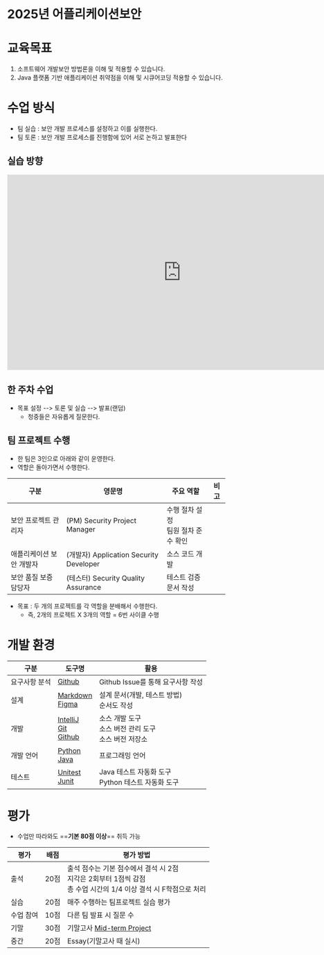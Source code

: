 # 2025년 어플리케이션보안


# 교육목표

1. 소프트웨어 개발보안 방법론을 이해 및 적용할 수 있습니다.
2. Java 플랫폼 기반 애플리케이션 취약점을 이해 및 시큐어코딩 적용할 수 있습니다.

# 수업 방식
- 팀 실습 : 보안 개발 프로세스를 설정하고 이를 실행한다.
- 팀 토론 : 보안 개발 프로세스를 진행함에 있어 서로 논하고 발표한다

## 실습  방향

<iframe style="border: 1px solid rgba(0, 0, 0, 0.1);" width="800" height="450" src="https://embed.figma.com/board/xPSsifwnpgk1Ty37azcGI5/%EC%95%A0%ED%94%8C%EB%A6%AC%EC%BC%80%EC%9D%B4%EC%85%98-%EB%B3%B4%EC%95%88?node-id=0-1&embed-host=share" allowfullscreen></iframe>

## 한 주차 수업
- 목표 설정 --> 토론 및 실습 --> 발표(랜덤)
	- 청중들은 자유롭게 질문한다.

## 팀 프로젝트 수행

- 한 팀은 3인으로 아래와 같이 운영한다.
- 역할은 돌아가면서 수행한다.

| 구분            | 영문명                                  | 주요 역할                   | 비고  |
| ------------- | ------------------------------------ | ----------------------- | --- |
| 보안 프로젝트 관리자   | (PM) Security Project Manager        | 수행 절차 설정<br>팀원 절차 준수 확인 |     |
| 애플리케이션 보안 개발자 | (개발자) Application Security Developer | 소스 코드 개발                |     |
| 보안 품질 보증 담당자  | (테스터) Security Quality Assurance     | 테스트 검증<br>문서 작성         |     |
- 목표 : 두 개의 프로젝트를 각 역할을 분배해서 수행한다.
    - 즉, 2개의 프로젝트 X 3개의 역할 = 6번 사이클 수행

# 개발 환경

| 구분      | 도구명                                                                               | 활용                                   |
| ------- | --------------------------------------------------------------------------------- | ------------------------------------ |
| 요구사항 분석 | [Github](utils/Github.md)                                                         | Github Issue를 통해 요구사항 작성             |
| 설계      | [Markdown](utils/Markdown.md)<br>[Figma](utils/Figma.md)                          | 설계 문서(개발, 테스트 방법)<br>순서도 작성          |
| 개발      | [IntelliJ](utils/IntelliJ.md)<br>[Git](utils/Git.md)<br>[Github](utils/Github.md) | 소스 개발 도구<br>소스 버전 관리 도구<br>소스 버전 저장소 |
| 개발 언어   | [Python](utils/Python.md)<br>[Java](utils/Java.md)                                | 프로그래밍 언어                             |
| 테스트     | [Unitest](utils/Unitest.md)<br>[Junit](utils/Junit.md)                            | Java 테스트 자동화 도구<br>Python 테스트 자동화 도구 |


# 평가
- 수업만 따라와도 ==**기본 80점 이상**== 취득 가능

| 평가    | 배점  | 평가 방법                                                                      |
| ----- | --- | -------------------------------------------------------------------------- |
| 출석    | 20점 | 출석 점수는 기본 점수에서 결석 시 2점<br>지각은 2회부터 1점씩 감점<br>총 수업 시간의 1/4 이상 결석 시 F학점으로 처리 |
| 실습    | 20점 | 매주 수행하는 팀프로젝트 실습 평가                                                        |
| 수업 참여 | 10점 | 다른 팀 발표 시 질문 수                                                             |
| 기말    | 30점 | 기말고사 [Mid-term Project](notice/Mid-term%20Project.md)                                                |
| 중간    | 20점 | Essay(기말고사 때 실시)                                                           |

